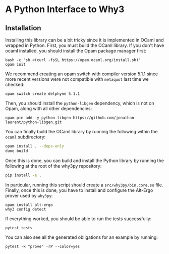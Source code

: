 # A Python Interface to Why3

## Installation

Installing this library can be a bit tricky since it is implemented in OCaml and wrapped in Python. First, you must build the OCaml library. If you don't have ocaml installed, you should install the Opam package manager first: 

```
bash -c "sh <(curl -fsSL https://opam.ocaml.org/install.sh)"
opam init
```

We recommend creating an opam switch with compiler version 5.1.1 since more recent versions were not compatible with `metaquot` last time we checked:

```
opam switch create delphyne 5.1.1
```

Then, you should install the `python-libgen` dependency, which is not on Opam, along with all other dependencies:

```
opam pin add -y python-libgen https://github.com/jonathan-laurent/python-libgen.git
```

You can finally build the OCaml library by running the following within the `ocaml` subdirectory:

```sh
opam install . --deps-only
dune build
```

Once this is done, you can build and install the Python library by running the following at the root of the why3py repository:

```sh
pip install -e .
```

In particular, running this script should create a `src/why3py/bin.core.so` file. Finally, once this is done, you have to install and configure the Alt-Ergo prover used by `why3py`:

```
opam install alt-ergo
why3 config detect
```

If everything worked, you should be able to run the tests successfully:

```
pytest tests
```

You can also see all the generated obligations for an example by running:

```
pytest -k "prove" -rP --color=yes
```